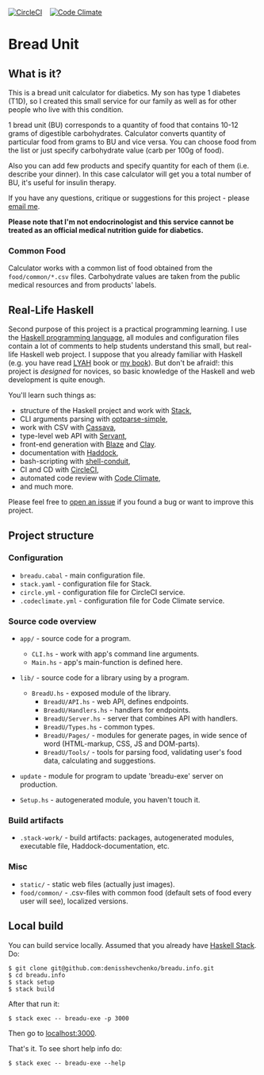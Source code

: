 [![CircleCI](https://circleci.com/gh/denisshevchenko/breadu.info.svg?style=shield&circle-token=17c278ce24f3329b9d2f8039410020ead3f9ecb2)](https://circleci.com/gh/denisshevchenko/breadu.info)&nbsp;&nbsp;&nbsp;&nbsp;[![Code Climate](https://codeclimate.com/github/codeclimate/codeclimate/badges/gpa.svg)](https://codeclimate.com/github/denisshevchenko/breadu.info)

# Bread Unit

## What is it?

This is a bread unit calculator for diabetics. My son has type 1 diabetes (T1D), so I created this small service for our family as well as for other people who live with this condition.

1 bread unit (BU) corresponds to a quantity of food that contains 10-12 grams of digestible carbohydrates. Calculator converts quantity of particular food from grams to BU and vice versa. You can choose food from the list or just specify carbohydrate value (carb per 100g of food).

Also you can add few products and specify quantity for each of them (i.e. describe your dinner). In this case calculator will get you a total number of BU, it's useful for insulin therapy.

If you have any questions, critique or suggestions for this project - please [email me](mailto:me@dshevchenko.biz).

**Please note that I'm not endocrinologist and this service cannot be treated as an official medical nutrition guide for diabetics.**

### Common Food

Calculator works with a common list of food obtained from the `food/common/*.csv` files. Carbohydrate values are taken from the public medical resources and from products' labels.

## Real-Life Haskell

Second purpose of this project is a practical programming learning. I use the [Haskell programming language](https://haskell-lang.org/), all modules and configuration files contain a lot of comments to help students understand this small, but real-life Haskell web project. I suppose that you already familiar with Haskell (e.g. you have read [LYAH](http://learnyouahaskell.com/) book or [my book](https://www.ohaskell.guide/)). But don't be afraid!: this project is _designed_ for novices, so basic knowledge of the Haskell and web development is quite enough.

You'll learn such things as:

* structure of the Haskell project and work with [Stack](https://docs.haskellstack.org/en/stable/README/),
* CLI arguments parsing with [optparse-simple](http://hackage.haskell.org/package/optparse-simple),
* work with CSV with [Cassava](https://hackage.haskell.org/package/cassav://hackage.haskell.org/package/cassava),
* type-level web API with [Servant](http://haskell-servant.readthedocs.io/en/stable/),
* front-end generation with [Blaze](https://jaspervdj.be/blaze://jaspervdj.be/blaze/) and [Clay](http://fvisser.nl/clay/).
* documentation with [Haddock](https://www.haskell.org/haddock/),
* bash-scripting with [shell-conduit](https://hackage.haskell.org/package/shell-conduit),
* CI and CD with [CircleCI](https://circleci.com/),
* automated code review with [Code Climate](https://codeclimate.com/),
* and much more.

Please feel free to [open an issue](https://github.com/denisshevchenko/breadu.info/issues) if you found a bug or want to improve this project.

## Project structure

### Configuration

* `breadu.cabal` - main configuration file.
* `stack.yaml` - configuration file for Stack.
* `circle.yml` - configuration file for CircleCI service.
* `.codeclimate.yml` - configuration file for Code Climate service.

### Source code overview

* `app/` - source code for a program.
    * `CLI.hs` - work with app's command line arguments.
    * `Main.hs` - app's main-function is defined here.

* `lib/` - source code for a library using by a program.
    * `BreadU.hs` - exposed module of the library.
        * `BreadU/API.hs` - web API, defines endpoints.
        * `BreadU/Handlers.hs` - handlers for endpoints.
        * `BreadU/Server.hs` - server that combines API with handlers.
        * `BreadU/Types.hs` - common types.
        * `BreadU/Pages/` - modules for generate pages, in wide sence of word (HTML-markup, CSS, JS and DOM-parts).
        * `BreadU/Tools/` - tools for parsing food, validating user's food data, calculating and suggestions.

* `update` - module for program to update 'breadu-exe' server on production.

* `Setup.hs` - autogenerated module, you haven't touch it.

### Build artifacts

* `.stack-work/` - build artifacts: packages, autogenerated modules, executable file, Haddock-documentation, etc.

### Misc

* `static/` - static web files (actually just images).
* `food/common/` - .csv-files with common food (default sets of food every user will see), localized versions.

## Local build

You can build service locally. Assumed that you already have [Haskell Stack](https://docs.haskellstack.org/en/stable/README/). Do:

```
$ git clone git@github.com:denisshevchenko/breadu.info.git
$ cd breadu.info
$ stack setup
$ stack build
```

After that run it:

```
$ stack exec -- breadu-exe -p 3000
```

Then go to [localhost:3000](http://localhost:3000).

That's it. To see short help info do:

```
$ stack exec -- breadu-exe --help
```
